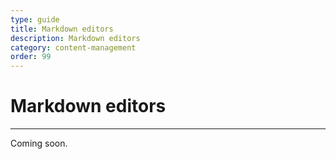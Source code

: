 ```yaml
---
type: guide
title: Markdown editors
description: Markdown editors
category: content-management
order: 99
---
```


# Markdown editors
---
Coming soon.
